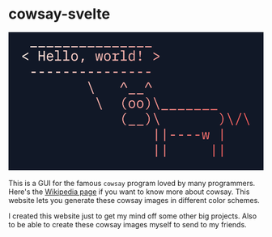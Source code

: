 # cowsay-svelte

![Cow says hello](./public/cowsayshello.png)

This is a GUI for the famous `cowsay` program loved by many programmers. Here's the [Wikipedia page](https://en.wikipedia.org/wiki/Cowsay) if you want to know more about cowsay. This website lets you generate these cowsay images in different color schemes.

I created this website just to get my mind off some other big projects. Also to be able to create these cowsay images myself to send to my friends.